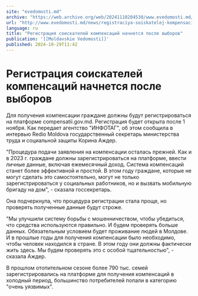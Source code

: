 ```yaml
---
site: "evedomosti.md"
archive: "https://web.archive.org/web/20241110204530/www.evedomosti.md/news/registraciya-soiskatelej-kompensacij-nachnetsya-posle-vyboro"
url: "http://www.evedomosti.md/news/registraciya-soiskatelej-kompensacij-nachnetsya-posle-vyboro"
language: ru
title: "Регистрация соискателей компенсаций начнется после выборов"
publication: '[[Moldavskie Vedomosti]]'
published: 2024-10-29T11:42
---
```


# Регистрация соискателей компенсаций начнется после выборов

Для получения компенсации граждане должны будут регистрироваться на платформе compensatii.gov.md. Регистрация будет открыта после 1 ноября. Как передает агентство "ИНФОТАГ", об этом сообщила в интервью Redio Moldova государственный секретарь министерства труда и социальной защиты Корина Аждер.

"Процедура подачи заявления на компенсации осталась прежней. Как и в 2023 г. граждане должны зарегистрироваться на платформе, ввести личные данные, включая ежемесячный доход. Система компенсаций станет более эффективной и простой. В этом году граждане, которые не могут сделать это самостоятельно, могут не только зарегистрироваться у социальных работников, но и вызвать мобильную бригаду на дом", - сказала госсекретарь.

Она подчеркнула, что процедура регистрации стала проще, но проверять полученные данные будут строже.

"Мы улучшили систему борьбы с мошенничеством, чтобы убедиться, что средства используются правильно. И будем проверять больше данных. Обязательным условием будет проживание людей в Молдове. И в прошлые годы для получения компенсации было необходимо, чтобы человек находился в стране. В этом году они должны фактически жить здесь. Мы будем проверять это с особой тщательностью", - сказала Аждер.

В прошлом отопительном сезоне более 790 тыс. семей зарегистрировались на платформе для получения компенсаций в холодный период, большинство потребителей попали в категорию "очень уязвимых".